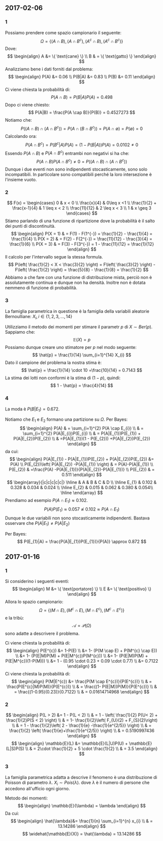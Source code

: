 ## 2017-02-06
### 1
Possiamo prendere come spazio campionario il seguente:
$$
\Omega = \{ (A \cap B), (A \cap B^{c}), (A^{c} \cap B), (A^{c} \cap B^{c}) \}
$$
Dove:
$$
\begin{align}
A &= \{ \text{cane} \} \\
B  & = \{ \text{gatto} \}
\end{align}
$$
Analizziamo bene i dati forniti dal problema:
$$
\begin{align}
P(A) &= 0.06 \\
P(B|A) &= 0.83 \\
P(B) &= 0.11
\end{align}
$$
Ci viene chiesta la probabilità di:
$$
P(A \cap B) = P(B|A)P(A) = 0.498
$$
Dopo ci viene chiesto:
$$
P(A|B) = \frac{P(A \cap B)}{P(B)} = 0.4527273
$$
Notiamo che:
$$
P((A \cap B) \cap (A \cap B^{c})) = P(A \cap (B \cap B^{c})) = P(A \cap \emptyset) = P(\emptyset) = 0
$$
Calcolando ora:
$$
P(A \cap B^{c}) = P(B^{c}|A)P(A) = (1- P(B|A))P(A) = 0.0102 \neq 0
$$
Essendo $P(A\cap B)$ e $P(A \cap B^{c})$ entrambi non negativi si ha che:
$$
P(A \cap B)P(A \cap B^{c}) \neq 0 = P((A \cap B) \cap (A \cap B^{c}))
$$
Dunque i due eventi non sono indipendenti stocasticamente, sono solo incompatibili. In particolare sono compatibili perché la loro intersezione è l'insieme vuoto.
### 2
$$
F(x) = \begin{cases}
0 & x < 0 \\
\frac{x}{4}  & 0\leq x <1 \\
\frac{1}{2} + \frac{x-1}{4} & 1 \leq x < 2 \\
\frac{11}{12} & 2 \leq x < 3 \\
1 & x \geq 3
\end{cases}
$$
Stiamo parlando di una funzione di ripartizione dove la probabilità è il salto dei punti di discontinuità.
$$
\begin{align}
P(X = 1)  & = F(1) - F(1^{-}) = \frac{1}{2} - \frac{1}{4} = \frac{1}{4} \\
P(X = 2)  & = F(2) - F(2^{-}) = \frac{11}{12} - \frac{3}{4} = \frac{1}{6} \\
P(X = 3)  & = F(3) - F(3^{-}) = 1 - \frac{11}{12} = \frac{1}{12}
\end{align}
$$
Il calcolo per l'intervallo segue la stessa formula.
$$
P\left( \frac{1}{2} < X < \frac{3}{2} \right) = F\left( \frac{3}{2} \right) - F\left( \frac{1}{2} \right) = \frac{5}{8} - \frac{1}{8} = \frac{1}{2}
$$
Abbiamo a che fare con una funzione di distribuzione mista, perciò non è assolutamente continua e dunque non ha densità. Inoltre non è dotata nemmeno di funzione di probabilità.

### 3
La famiglia parametrica in questione è la famiglia della variabili aleatorie Bernoulliane: $X_{i}, i \in \{ 1,2,3,\dots,14 \}$

Utilizziamo il metodo dei momenti per stimare il parametr $p$ di $X \sim Ber(p)$.
Sappiamo che:
$$
\mathbb{E}(X) = p
$$
Possiamo dunque creare uno stimatore per $p$ nel modo seguente:
$$
\hat{p} = \frac{1}{14} \sum_{i=1}^{14} X_{i}
$$
Dato il campione del problema la nostra stima è:
$$
\hat{p} = \frac{1}{14} \cdot 10 =\frac{10}{14} = 0.7143
$$
La stima dei lotti non conformi è la stima di $(1-p)$, quindi:
$$
1 - \hat{p} = \frac{4}{14}
$$
### 4
La moda è $P(B|E_{1}) = 0.672$.

Notiamo che $E_{1}$ e $E_{2}$ formano una partizione su $\Omega$.
Per Bayes:
$$
\begin{align}
P(A)  & = \sum_{i=1}^{2} P(A \cap E_{i}) \\
 & = \sum_{i=1}^{2} P(A|E_{i})P(E_{i}) \\
 & = P(A|E_{1})P(E_{1}) + P(A|E_{2})P(E_{2}) \\
 & =P(A|E_{1})(1 - P(E_{2})) +P(A|E_{2})P(E_{2})
\end{align}
$$
da cui:
$$
\begin{align}
P(A|E_{1}) - P(A|E_{1})P(E_{2}) + P(A|E_{2})P(E_{2}) &= P(A) \\
P(E_{2})\left( P(A|E_{2}) -P(A|E_{1}) \right)  & = P(A)-P(A|E_{1}) \\
P(E_{2}) & =\frac{P(A) -P(A|E_{1})}{P(A|E_{2})-P(A|E_{1})} \\
P(E_{2}) & = 0.511
\end{align}
$$
$$
\begin{array}{|c|c|c|c|c|}
\hline
 & A & B & C & D \\
\hline
E_{1}  & 0.102 & 0.328 & 0.034 & 0.024 \\
\hline
E_{2}  & 0.015 & 0.062 & 0.380 & 0.054\\
\hline
\end{array}
$$
Prendiamo ad esempio $P(A\cap E_{1}) \approx 0.102$.
$$
P(A)P(E_{1}) \approx 0.057 \not\approx 0.102 \approx P(A \cap E_{1})
$$
Dunque le due variabili non sono stocasticamente indipendenti. Bastava osservare che $P(A|E_{1})\neq P(A|E_{2})$

Per Bayes:
$$
P(E_{1}|A) = \frac{P(A|E_{1})P(E_{1})}{P(A)} \approx 0.872
$$
## 2017-01-16

### 1
Si considerino i seguenti eventi:
$$
\begin{align}
M &= \{ \text{portatore} \} \\
E &= \{ \text{positivo} \}
\end{align}
$$
Allora lo spazio campionario:
$$
\Omega = \{ (M \cap E), (M^{c} \cap E), (M \cap E^{c}), (M^{c} \cap E^{c}) \}
$$
e la tribù:
$$
\mathcal{A} = \mathcal{P}(\Omega)
$$
sono adatte a descrivere il problema.

Ci viene chiesta la probabilità di:
$$
\begin{align}
P(E^{c}) &= 1-P(E)  \\
 &= 1- (P(M \cap E) + P(M^{c} \cap E)) \\
 &= 1- (P(E|M)P(M) + P(E|M^{c})P(M^{c})) \\
 &= 1- (P(E|M)P(M) + P(E|M^{c})(1-P(M))) \\
 &= 1 - (0.95 \cdot 0.23 + 0.09 \cdot 0.77) \\
 &= 0.7122
\end{align}
$$
Ci viene chiesta la probabilità di:
$$
\begin{align}
P(M|E^{c}) &= \frac{P(M \cap E^{c})}{P(E^{c})} \\
 & = \frac{P(E^{c}|M)P(M)}{P(E^{c})} \\
 & = \frac{(1- P(E|M))P(M)}{P(E^{c})} \\
 & = \frac{(1-0.95)(0.23)}{0.7122} \\
 & = 0.01614714968
\end{align}
$$

### 2
$$
\begin{align}
P(L > 2) &= 1 - P(L < 2) \\
 & = 1 - \left( \frac{1}{2} P(U< 2) + \frac{1}{2}P(S < 2) \right) \\
 & = 1- \frac{1}{2}\left( F_{U}(2) + F_{S}(2)\right) \\
 & = 1 - \frac{1}{2}\left( 2 - \frac{1}{e} -\frac{1}{e^{2/5}} \right)  \\
 & = \frac{1}{2} \left( \frac{1}{e}+\frac{1}{e^{2/5}} \right) \\
 & = 0.5190997436
\end{align}
$$
$$
\begin{align}
\mathbb{E}(L) &= \mathbb{E}(L|U)P(U) + \mathbb{E}(L|S)P(S) \\
 & = 2\cdot \frac{1}{2} + 5 \cdot \frac{1}{2} \\
 & = 3.5
\end{align}
$$
### 3
La famiglia parametrica adatta a descrive il fenomeno è una distribuzione di Poisson di parametro $\lambda$. $X_{i} \sim Pois(\lambda)$. dove $\lambda$ è il numero di persone che accedono all'ufficio ogni giorno.

Metodo dei momenti:
$$
\begin{align}
\mathbb{E}(\lambda) = \lambda
\end{align}
$$
Da cui:
$$
\begin{align}
\hat{\lambda}&=  \frac{1}{n} \sum_{i=1}^{n} x_{i} \\
 & = 13.14286
\end{align}
$$
$$
\widehat{\mathbb{E}(X)} = \hat{\lambda} = 13.14286
$$
